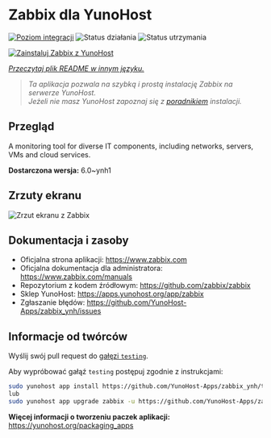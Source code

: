 <!--
To README zostało automatycznie wygenerowane przez <https://github.com/YunoHost/apps/tree/master/tools/readme_generator>
Nie powinno być ono edytowane ręcznie.
-->

# Zabbix dla YunoHost

[![Poziom integracji](https://apps.yunohost.org/badge/integration/zabbix)](https://ci-apps.yunohost.org/ci/apps/zabbix/)
![Status działania](https://apps.yunohost.org/badge/state/zabbix)
![Status utrzymania](https://apps.yunohost.org/badge/maintained/zabbix)

[![Zainstaluj Zabbix z YunoHost](https://install-app.yunohost.org/install-with-yunohost.svg)](https://install-app.yunohost.org/?app=zabbix)

*[Przeczytaj plik README w innym języku.](./ALL_README.md)*

> *Ta aplikacja pozwala na szybką i prostą instalację Zabbix na serwerze YunoHost.*  
> *Jeżeli nie masz YunoHost zapoznaj się z [poradnikiem](https://yunohost.org/install) instalacji.*

## Przegląd

A monitoring tool for diverse IT components, including networks, servers, VMs and cloud services.

**Dostarczona wersja:** 6.0~ynh1

## Zrzuty ekranu

![Zrzut ekranu z Zabbix](./doc/screenshots/screenshot1.png)

## Dokumentacja i zasoby

- Oficjalna strona aplikacji: <https://www.zabbix.com>
- Oficjalna dokumentacja dla administratora: <https://www.zabbix.com/manuals>
- Repozytorium z kodem źródłowym: <https://github.com/zabbix/zabbix>
- Sklep YunoHost: <https://apps.yunohost.org/app/zabbix>
- Zgłaszanie błędów: <https://github.com/YunoHost-Apps/zabbix_ynh/issues>

## Informacje od twórców

Wyślij swój pull request do [gałęzi `testing`](https://github.com/YunoHost-Apps/zabbix_ynh/tree/testing).

Aby wypróbować gałąź `testing` postępuj zgodnie z instrukcjami:

```bash
sudo yunohost app install https://github.com/YunoHost-Apps/zabbix_ynh/tree/testing --debug
lub
sudo yunohost app upgrade zabbix -u https://github.com/YunoHost-Apps/zabbix_ynh/tree/testing --debug
```

**Więcej informacji o tworzeniu paczek aplikacji:** <https://yunohost.org/packaging_apps>
